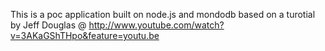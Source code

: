 This is a poc application built on node.js and mondodb based on a turotial by Jeff Douglas @ http://www.youtube.com/watch?v=3AKaGShTHpo&feature=youtu.be
